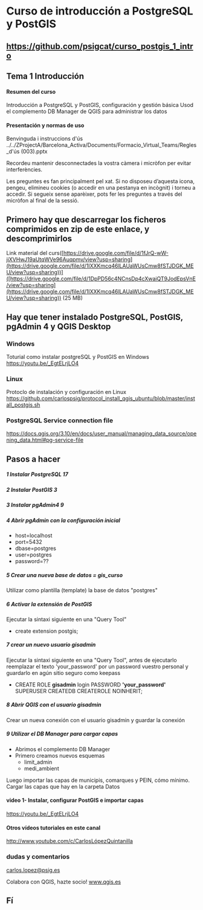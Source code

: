 
# Curso de introducción a PostgreSQL y PostGIS

## https://github.com/psigcat/curso_postgis_1_intro

## Tema 1 Introducción

#### Resumen del curso
Introducción a PostgreSQL y PostGIS, configuración y gestión básica
Usod el complemento DB Manager de QGIS para administrar los datos

#### Presentación y normas de uso
Benvinguda i instruccions d'ús
../../ZProjectA/Barcelona_Activa/Documents/Formacio_Virtual_Teams/Regles_d'ús (003).pptx

Recordeu mantenir desconnectades la vostra càmera i micròfon per evitar interferències.

Les preguntes es fan principalment pel xat. Si no disposeu d’aquesta icona, pengeu, elimineu cookies (o accedir en una pestanya en incògnit) i torneu a accedir. Si segueix sense aparèixer, pots fer les preguntes a través del micròfon al final de la sessió.

## Primero hay que descarregar los ficheros comprimidos en zip de este enlace, y descomprimirlos
Link material del curs([https://drive.google.com/file/d/1fJrQ-wW-jiXVHwJ19aUtqWVe96Auqpmv/view?usp=sharing](https://drive.google.com/file/d/1lXXKmcq46lLAUaWUsCmw8fSTJDGK_MEU/view?usp=sharing))]([https://drive.google.com/file/d/1DpPD56c4NCnsDp4cXwaiQT9JodEpsVnE/view?usp=sharing](https://drive.google.com/file/d/1lXXKmcq46lLAUaWUsCmw8fSTJDGK_MEU/view?usp=sharing)) (25 MB)

## Hay que tener instalado PostgreSQL, PostGIS, pgAdmin 4 y QGIS Desktop

### Windows
Toturial como instalar postgreSQL y PostGIS en Windows
https://youtu.be/_EgtELrjLO4

### Linux
Protoclo de instalación y configuración en Linux
https://github.com/carlospsig/protocol_install_qgis_ubuntu/blob/master/install_postgis.sh

### PostgreSQL Service connection file
https://docs.qgis.org/3.10/en/docs/user_manual/managing_data_source/opening_data.html#pg-service-file

## Pasos a hacer
##### 1 Instalar PostgreSQL 17

##### 2 Instalar PostGIS 3

##### 3 Instalar pgAdmin4 9

##### 4 Abrir pgAdmin con la configuración inicial
- host=localhost
- port=5432
- dbase=postgres
- user=postgres
- password=??

##### 5 Crear una nueva base de datos = **gis_curso**
Utilizar como plantilla (template) la base de datos "postgres"

##### 6 Activar la extensión de PostGIS
Ejecutar la sintaxi siguiente en una "Query Tool"
- create extension postgis;

##### 7 crear un nuevo usuario gisadmin
Ejecutar la sintaxi siguiente en una "Query Tool", antes de ejecutarlo reemplazar el texto 'your_password' por un password vuestro personal y guardarlo en agún sitio seguro como keepass
- CREATE ROLE **gisadmin** login PASSWORD **'your_password'** SUPERUSER CREATEDB CREATEROLE NOINHERIT;

##### 8 Abrir QGIS con el usuario gisadmin
Crear un nueva conexión con el usuario gisadmin y guardar la conexión

##### 9 Utilizar el DB Manager para cargar capas
- Abrimos el complemento DB Manager
- Primero creamos nuevos esquemas 
  - limit_admin 
  - medi_ambient

Luego importar las capas de municipis, comarques y PEIN, cómo mínimo.
Cargar las capas que hay en la carpeta Datos


#### video 1- Instalar, configurar PostGIS e importar capas
https://youtu.be/_EgtELrjLO4

#### Otros vídeos tutoriales en este canal
http://www.youtube.com/c/CarlosLópezQuintanilla

### dudas y comentarios
carlos.lopez@psig.es

Colabora con QGIS, hazte socio!
www.qgis.es

## Fí
